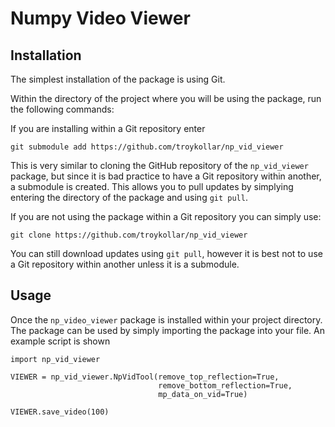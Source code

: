 # Numpy Video Viewer

## Installation

The simplest installation of the package is using Git.

Within the directory of the project where you will be using the package, run the following commands:

If you are installing within a Git repository enter
```
git submodule add https://github.com/troykollar/np_vid_viewer
```
This is very similar to cloning the GitHub repository of the `np_vid_viewer` package, but since it is bad practice to have a Git repository within another, a submodule is created. This allows you to pull updates by simplying entering the directory of the package and using `git pull`.

If you are not using the package within a Git repository you can simply use:
```
git clone https://github.com/troykollar/np_vid_viewer
```
You can still download updates using `git pull`, however it is best not to use a Git repository within another unless it is a submodule.

## Usage

Once the `np_video_viewer` package is installed within your project directory. The package can be used by simply importing the package into your file. An example script is shown
```
import np_vid_viewer

VIEWER = np_vid_viewer.NpVidTool(remove_top_reflection=True,
                                 remove_bottom_reflection=True,
                                 mp_data_on_vid=True)

VIEWER.save_video(100)
```